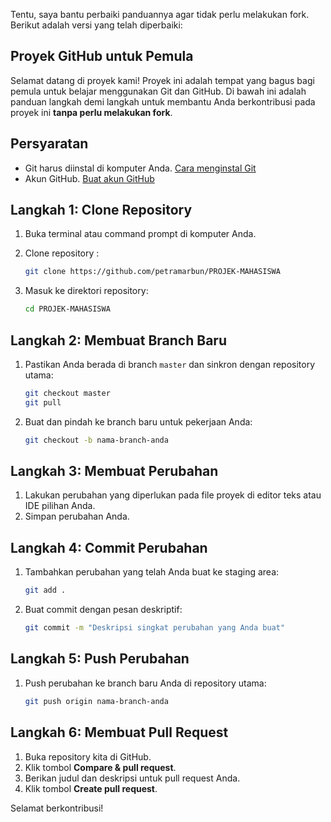 Tentu, saya bantu perbaiki panduannya agar tidak perlu melakukan fork. Berikut adalah versi yang telah diperbaiki:

## Proyek GitHub untuk Pemula

Selamat datang di proyek kami! Proyek ini adalah tempat yang bagus bagi pemula untuk belajar menggunakan Git dan GitHub. Di bawah ini adalah panduan langkah demi langkah untuk membantu Anda berkontribusi pada proyek ini **tanpa perlu melakukan fork**.

## Persyaratan

- Git harus diinstal di komputer Anda. [Cara menginstal Git](https://git-scm.com/book/en/v2/Getting-Started-Installing-Git)
- Akun GitHub. [Buat akun GitHub](https://github.com/join)

## Langkah 1: Clone Repository

1. Buka terminal atau command prompt di komputer Anda.
2. Clone repository :

    ```bash
    git clone https://github.com/petramarbun/PROJEK-MAHASISWA
    ```

3. Masuk ke direktori repository:

    ```bash
    cd PROJEK-MAHASISWA
    ```

## Langkah 2: Membuat Branch Baru

1. Pastikan Anda berada di branch `master` dan sinkron dengan repository utama:

    ```bash
    git checkout master
    git pull
    ```

2. Buat dan pindah ke branch baru untuk pekerjaan Anda:

    ```bash
    git checkout -b nama-branch-anda
    ```

## Langkah 3: Membuat Perubahan

1. Lakukan perubahan yang diperlukan pada file proyek di editor teks atau IDE pilihan Anda.
2. Simpan perubahan Anda.

## Langkah 4: Commit Perubahan

1. Tambahkan perubahan yang telah Anda buat ke staging area:

    ```bash
    git add .
    ```

2. Buat commit dengan pesan deskriptif:

    ```bash
    git commit -m "Deskripsi singkat perubahan yang Anda buat"
    ```

## Langkah 5: Push Perubahan

1. Push perubahan ke branch baru Anda di repository utama:

    ```bash
    git push origin nama-branch-anda
    ```

## Langkah 6: Membuat Pull Request

1. Buka repository kita di GitHub.
2. Klik tombol **Compare & pull request**.
3. Berikan judul dan deskripsi untuk pull request Anda.
4. Klik tombol **Create pull request**.

Selamat berkontribusi!
